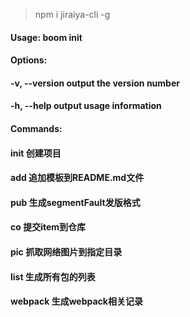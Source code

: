 > npm i jiraiya-cli -g


#### Usage: boom init

#### Options:

####   -v, --version  output the version number

####   -h, --help     output usage information

#### Commands:

####   init           创建项目

####   add            追加模板到README.md文件

####   pub            生成segmentFault发版格式

####   co             提交item到仓库

####   pic            抓取网络图片到指定目录

####   list           生成所有包的列表

####   webpack        生成webpack相关记录